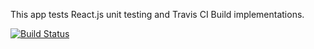 This app tests React.js unit testing and Travis CI Build implementations. 


[![Build Status](https://travis-ci.com/stteem/rector.svg?token=qEzf6tHSv5ED9pDdT2nR&branch=master)](https://travis-ci.com/stteem/rector)
